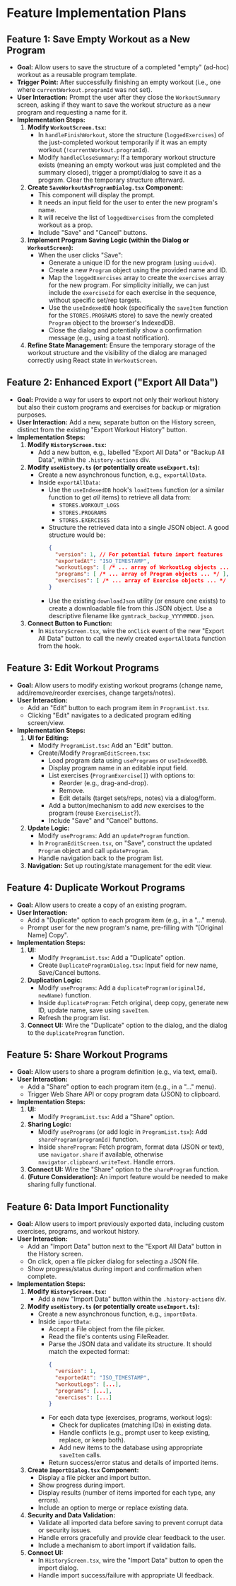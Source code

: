 # Feature Implementation Plans

## Feature 1: Save Empty Workout as a New Program

*   **Goal:** Allow users to save the structure of a completed "empty" (ad-hoc) workout as a reusable program template.
*   **Trigger Point:** After successfully finishing an empty workout (i.e., one where `currentWorkout.programId` was not set).
*   **User Interaction:** Prompt the user after they close the `WorkoutSummary` screen, asking if they want to save the workout structure as a new program and requesting a name for it.
*   **Implementation Steps:**
    1.  **Modify `WorkoutScreen.tsx`:**
        *   In `handleFinishWorkout`, store the structure (`loggedExercises`) of the just-completed workout temporarily if it was an empty workout (`!currentWorkout.programId`).
        *   Modify `handleCloseSummary`: If a temporary workout structure exists (meaning an empty workout was just completed and the summary closed), trigger a prompt/dialog to save it as a program. Clear the temporary structure afterward.
    2.  **Create `SaveWorkoutAsProgramDialog.tsx` Component:**
        *   This component will display the prompt.
        *   It needs an input field for the user to enter the new program's name.
        *   It will receive the list of `loggedExercises` from the completed workout as a prop.
        *   Include "Save" and "Cancel" buttons.
    3.  **Implement Program Saving Logic (within the Dialog or `WorkoutScreen`):**
        *   When the user clicks "Save":
            *   Generate a unique ID for the new program (using `uuidv4`).
            *   Create a new `Program` object using the provided name and ID.
            *   Map the `loggedExercises` array to create the `exercises` array for the new program. For simplicity initially, we can just include the `exerciseId` for each exercise in the sequence, without specific set/rep targets.
            *   Use the `useIndexedDB` hook (specifically the `saveItem` function for the `STORES.PROGRAMS` store) to save the newly created `Program` object to the browser's IndexedDB.
            *   Close the dialog and potentially show a confirmation message (e.g., using a toast notification).
    4.  **Refine State Management:** Ensure the temporary storage of the workout structure and the visibility of the dialog are managed correctly using React state in `WorkoutScreen`.

## Feature 2: Enhanced Export ("Export All Data")

*   **Goal:** Provide a way for users to export not only their workout history but also their custom programs and exercises for backup or migration purposes.
*   **User Interaction:** Add a new, separate button on the History screen, distinct from the existing "Export Workout History" button.
*   **Implementation Steps:**
    1.  **Modify `HistoryScreen.tsx`:**
        *   Add a new button, e.g., labelled "Export All Data" or "Backup All Data", within the `.history-actions` div.
    2.  **Modify `useHistory.ts` (or potentially create `useExport.ts`):**
        *   Create a new asynchronous function, e.g., `exportAllData`.
        *   Inside `exportAllData`:
            *   Use the `useIndexedDB` hook's `loadItems` function (or a similar function to get *all* items) to retrieve all data from:
                *   `STORES.WORKOUT_LOGS`
                *   `STORES.PROGRAMS`
                *   `STORES.EXERCISES`
            *   Structure the retrieved data into a single JSON object. A good structure would be:
                ```json
                {
                  "version": 1, // For potential future import features
                  "exportedAt": "ISO_TIMESTAMP",
                  "workoutLogs": [ /* ... array of WorkoutLog objects ... */ ],
                  "programs": [ /* ... array of Program objects ... */ ],
                  "exercises": [ /* ... array of Exercise objects ... */ ]
                }
                ```
            *   Use the existing `downloadJson` utility (or ensure one exists) to create a downloadable file from this JSON object. Use a descriptive filename like `gymtrack_backup_YYYYMMDD.json`.
    3.  **Connect Button to Function:**
        *   In `HistoryScreen.tsx`, wire the `onClick` event of the new "Export All Data" button to call the newly created `exportAllData` function from the hook. 

## Feature 3: Edit Workout Programs

*   **Goal:** Allow users to modify existing workout programs (change name, add/remove/reorder exercises, change targets/notes).
*   **User Interaction:**
    *   Add an "Edit" button to each program item in `ProgramList.tsx`.
    *   Clicking "Edit" navigates to a dedicated program editing screen/view.
*   **Implementation Steps:**
    1.  **UI for Editing:**
        *   Modify `ProgramList.tsx`: Add an "Edit" button.
        *   Create/Modify `ProgramEditScreen.tsx`:
            *   Load program data using `usePrograms` or `useIndexedDB`.
            *   Display program name in an editable input field.
            *   List exercises (`ProgramExercise[]`) with options to:
                *   Reorder (e.g., drag-and-drop).
                *   Remove.
                *   Edit details (target sets/reps, notes) via a dialog/form.
            *   Add a button/mechanism to add *new* exercises to the program (reuse `ExerciseList`?).
            *   Include "Save" and "Cancel" buttons.
    2.  **Update Logic:**
        *   Modify `usePrograms`: Add an `updateProgram` function.
        *   In `ProgramEditScreen.tsx`, on "Save", construct the updated `Program` object and call `updateProgram`.
        *   Handle navigation back to the program list.
    3.  **Navigation:** Set up routing/state management for the edit view.

## Feature 4: Duplicate Workout Programs

*   **Goal:** Allow users to create a copy of an existing program.
*   **User Interaction:**
    *   Add a "Duplicate" option to each program item (e.g., in a "..." menu).
    *   Prompt user for the new program's name, pre-filling with "[Original Name] Copy".
*   **Implementation Steps:**
    1.  **UI:**
        *   Modify `ProgramList.tsx`: Add a "Duplicate" option.
        *   Create `DuplicateProgramDialog.tsx`: Input field for new name, Save/Cancel buttons.
    2.  **Duplication Logic:**
        *   Modify `usePrograms`: Add a `duplicateProgram(originalId, newName)` function.
        *   Inside `duplicateProgram`: Fetch original, deep copy, generate new ID, update name, save using `saveItem`.
        *   Refresh the program list.
    3.  **Connect UI:** Wire the "Duplicate" option to the dialog, and the dialog to the `duplicateProgram` function.

## Feature 5: Share Workout Programs

*   **Goal:** Allow users to share a program definition (e.g., via text, email).
*   **User Interaction:**
    *   Add a "Share" option to each program item (e.g., in a "..." menu).
    *   Trigger Web Share API or copy program data (JSON) to clipboard.
*   **Implementation Steps:**
    1.  **UI:**
        *   Modify `ProgramList.tsx`: Add a "Share" option.
    2.  **Sharing Logic:**
        *   Modify `usePrograms` (or add logic in `ProgramList.tsx`): Add `shareProgram(programId)` function.
        *   Inside `shareProgram`: Fetch program, format data (JSON or text), use `navigator.share` if available, otherwise `navigator.clipboard.writeText`. Handle errors.
    3.  **Connect UI:** Wire the "Share" option to the `shareProgram` function.
    4.  **(Future Consideration):** An import feature would be needed to make sharing fully functional. 

## Feature 6: Data Import Functionality

*   **Goal:** Allow users to import previously exported data, including custom exercises, programs, and workout history.
*   **User Interaction:**
    *   Add an "Import Data" button next to the "Export All Data" button in the History screen.
    *   On click, open a file picker dialog for selecting a JSON file.
    *   Show progress/status during import and confirmation when complete.
*   **Implementation Steps:**
    1.  **Modify `HistoryScreen.tsx`:**
        *   Add a new "Import Data" button within the `.history-actions` div.
    2.  **Modify `useHistory.ts` (or potentially create `useImport.ts`):**
        *   Create a new asynchronous function, e.g., `importData`.
        *   Inside `importData`:
            *   Accept a File object from the file picker.
            *   Read the file's contents using FileReader.
            *   Parse the JSON data and validate its structure. It should match the expected format:
                ```json
                {
                  "version": 1,
                  "exportedAt": "ISO_TIMESTAMP",
                  "workoutLogs": [...],
                  "programs": [...],
                  "exercises": [...]
                }
                ```
            *   For each data type (exercises, programs, workout logs):
                *   Check for duplicates (matching IDs) in existing data.
                *   Handle conflicts (e.g., prompt user to keep existing, replace, or keep both).
                *   Add new items to the database using appropriate `saveItem` calls.
            *   Return success/error status and details of imported items.
    3.  **Create `ImportDialog.tsx` Component:**
        *   Display a file picker and import button.
        *   Show progress during import.
        *   Display results (number of items imported for each type, any errors).
        *   Include an option to merge or replace existing data.
    4.  **Security and Data Validation:**
        *   Validate all imported data before saving to prevent corrupt data or security issues.
        *   Handle errors gracefully and provide clear feedback to the user.
        *   Include a mechanism to abort import if validation fails.
    5.  **Connect UI:**
        *   In `HistoryScreen.tsx`, wire the "Import Data" button to open the import dialog.
        *   Handle import success/failure with appropriate UI feedback. 